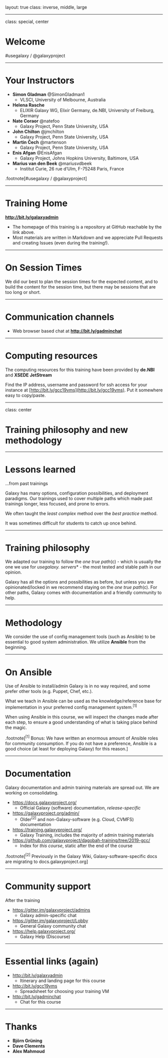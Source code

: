 layout: true
class: inverse, middle, large

---
class: special, center

# Welcome

\#usegalaxy / @galaxyproject

---
# Your Instructors

* **Simon Gladman** @SimonGladman1
    - VLSCI, University of Melbourne, Australia
* **Helena Rasche**
    - ELIXIR Galaxy WG, Elixir Germany, de.NBI, University of Freiburg, Germany
* **Nate Coraor** @natefoo
    - Galaxy Project, Penn State University, USA
* **John Chilton** @jmchilton
    - Galaxy Project, Penn State University, USA
* **Martin Čech** @martenson
    - Galaxy Project, Penn State University, USA
* **Enis Afgan** @EnisAfgan
    - Galaxy Project, Johns Hopkins University, Baltimore, USA
* **Marius van den Beek** @mariusvdbeek
    - Institut Curie, 26 rue d’Ulm, F-75248 Paris, France

.footnote[\#usegalaxy / @galaxyproject]

---
# Training Home

**http://bit.ly/galaxyadmin**

* The homepage of this training is a repository at GitHub reachable by the link above.
* Most materials are written in Markdown and we appreciate Pull Requests and creating Issues (even during the training!).

---
# On Session Times

We did our best to plan the session times for the expected content, and to build the content for the session time, but there may be sessions that are too long or short.

---
# Communication channels

* Web browser based chat at **http://bit.ly/gadminchat**

---
# Computing resources

The computing resources for this training have been provided by **de.NBI** and **XSEDE JetStream**

Find the IP address, username and password for ssh access for your instance at [http://bit.ly/gcc19vms](http://bit.ly/gcc19vms). Put it somewhere easy to copy/paste.

---
class: center

# Training philosophy and new methodology

---
# Lessons learned

...from past trainings

Galaxy has many options, configuration possibilities, and deployment paradigms. Our trainings used to cover multiple paths which made past trainings longer, less focused, and prone to errors.

We often taught the *least complex* method over the *best practice* method.

It was sometimes difficult for students to catch up once behind.

---
# Training philosophy

We adapted our training to follow the *one true path*(c) - which is usually the one we use for **usegalaxy.* servers** - the most tested and stable path in our opinion.

Galaxy has all the options and possibilities as before, but unless you are opinionated/locked in we recommend staying on the *one true path*(c). For other paths, Galaxy comes with documentation and a friendly community to help.

---
# Methodology

We consider the use of config management tools (such as Ansible) to be essential to good system administration. We utilize **Ansible** from the beginning.

---
# On Ansible

Use of Ansible to install/admin Galaxy is in no way required, and some prefer other tools (e.g. Puppet, Chef, etc.).

What we teach in Ansible can be used as the knowledge/reference base for implementation in your preferred config management system.<sup>[1]</sup>

When using Ansible in this course, we will inspect the changes made after each step, to ensure a good understanding of what is taking place behind the magic.

.footnote[<sup>[1]</sup> Bonus: We have written an enormous amount of Ansible roles for community consumption. If you do not have a preference, Ansible is a good choice (at least for deploying Galaxy) for this reason.]

---
# Documentation

Galaxy documentation and admin training materials are spread out. We are working on consolidating.

* https://docs.galaxyproject.org/
    - Official Galaxy (software) documentation, *release-specific*
* https://galaxyproject.org/admin/
    - Older<sup>[2]</sup> and non-Galaxy-software (e.g. Cloud, CVMFS) documentation
* https://training.galaxyproject.org/
    - Galaxy Training, includes the majority of admin training materials
* https://github.com/galaxyproject/dagobah-training/tree/2019-gcc/
    - Index for *this course*, static after the end of the course

.footnote[<sup>[2]</sup> Previously in the Galaxy Wiki, Galaxy-software-specific docs are migrating to docs.galaxyproject.org]

---
# Community support

After the training

* https://gitter.im/galaxyproject/admins
    - Galaxy admin-specific chat
* https://gitter.im/galaxyproject/Lobby
    - General Galaxy community chat
* https://help.galaxyproject.org/
    - Galaxy Help (Discourse)

---
# Essential links (again)

* http://bit.ly/galaxyadmin
    - Itinerary and landing page for this course
* http://bit.ly/gcc19vms
    - Spreadsheet for choosing your training VM
* http://bit.ly/gadminchat
    - Chat for this course

---
# Thanks

- **Björn Grüning**
- **Dave Clements**
- **Alex Mahmoud**
